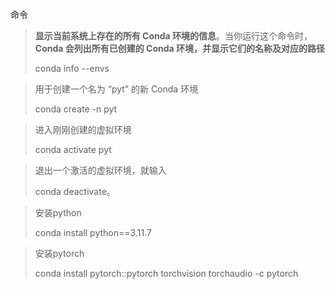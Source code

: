 命令

> **显示当前系统上存在的所有 Conda 环境的信息**。当你运行这个命令时，**Conda 会列出所有已创建的 Conda 环境，并显示它们的名称及对应的路径**
>
> conda info --envs



> 用于创建一个名为 “pyt” 的新 Conda 环境
>
> conda create -n pyt



> 进入刚刚创建的虚拟环境
>
> conda activate pyt



> 退出一个激活的虚拟环境，就输入
>
> conda deactivate。



> 安装python
>
> conda install python==3.11.7



> 安装pytorch
>
> conda install pytorch::pytorch torchvision torchaudio -c pytorch